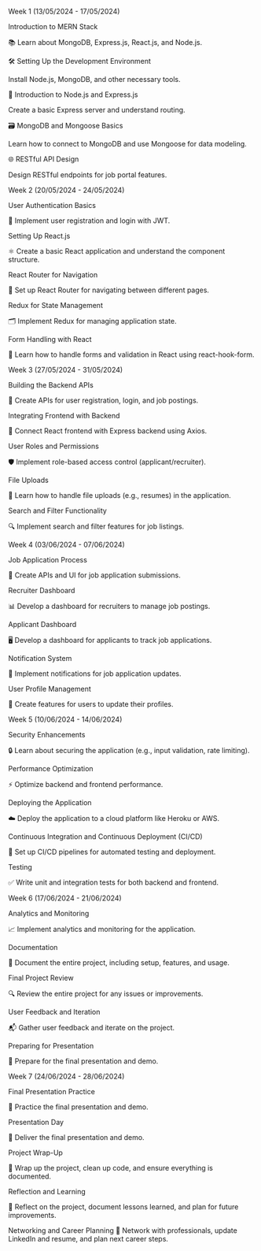 Week 1 (13/05/2024 - 17/05/2024)

Introduction to MERN Stack

📚 Learn about MongoDB, Express.js, React.js, and Node.js.

🛠️ Setting Up the Development Environment

Install Node.js, MongoDB, and other necessary tools.

🚀 Introduction to Node.js and Express.js

Create a basic Express server and understand routing.

🗃️ MongoDB and Mongoose Basics

Learn how to connect to MongoDB and use Mongoose for data modeling.

🌐 RESTful API Design

Design RESTful endpoints for job portal features.

Week 2 (20/05/2024 - 24/05/2024)

User Authentication Basics

🔐 Implement user registration and login with JWT.

Setting Up React.js

⚛️ Create a basic React application and understand the component structure.

React Router for Navigation

🧭 Set up React Router for navigating between different pages.

Redux for State Management

🗂️ Implement Redux for managing application state.

Form Handling with React

📝 Learn how to handle forms and validation in React using react-hook-form.

Week 3 (27/05/2024 - 31/05/2024)

Building the Backend APIs

🔧 Create APIs for user registration, login, and job postings.

Integrating Frontend with Backend

🔗 Connect React frontend with Express backend using Axios.

User Roles and Permissions

🛡️ Implement role-based access control (applicant/recruiter).

File Uploads

📂 Learn how to handle file uploads (e.g., resumes) in the application.

Search and Filter Functionality

🔍 Implement search and filter features for job listings.

Week 4 (03/06/2024 - 07/06/2024)

Job Application Process

📄 Create APIs and UI for job application submissions.

Recruiter Dashboard

📊 Develop a dashboard for recruiters to manage job postings.

Applicant Dashboard

🖥️ Develop a dashboard for applicants to track job applications.

Notification System

🔔 Implement notifications for job application updates.

User Profile Management

👤 Create features for users to update their profiles.

Week 5 (10/06/2024 - 14/06/2024)

Security Enhancements

🔒 Learn about securing the application (e.g., input validation, rate limiting).

Performance Optimization

⚡ Optimize backend and frontend performance.

Deploying the Application

☁️ Deploy the application to a cloud platform like Heroku or AWS.

Continuous Integration and Continuous Deployment (CI/CD)

🔄 Set up CI/CD pipelines for automated testing and deployment.

Testing

✅ Write unit and integration tests for both backend and frontend.

Week 6 (17/06/2024 - 21/06/2024)

Analytics and Monitoring

📈 Implement analytics and monitoring for the application.

Documentation

📝 Document the entire project, including setup, features, and usage.

Final Project Review

🔍 Review the entire project for any issues or improvements.

User Feedback and Iteration

📬 Gather user feedback and iterate on the project.

Preparing for Presentation

🎤 Prepare for the final presentation and demo.

Week 7 (24/06/2024 - 28/06/2024)

Final Presentation Practice

🎯 Practice the final presentation and demo.

Presentation Day

📅 Deliver the final presentation and demo.

Project Wrap-Up

🧹 Wrap up the project, clean up code, and ensure everything is documented.

Reflection and Learning

🧠 Reflect on the project, document lessons learned, and plan for future improvements.

Networking and Career Planning
🤝 Network with professionals, update LinkedIn and resume, and plan next career steps.
